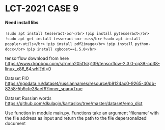<H1>LCT-2021 CASE 9</H1>


<H4>Need install libs</H4>

`!sudo apt install tesseract-ocr</br>`
`!pip install pytesseract</br>`
`!sudo apt-get install tesseract-ocr-rus</br>`
`!sudo apt install poppler-utils</br>`
`!pip install pdf2image</br>`
`!pip install python-docx</br>`
`!pip install xgboost==1.5.0</br>`


tensorflow download from here </br>
https://www.dropbox.com/s/rnmn205f1skj139/tensorflow-2.3.0-cp38-cp38-linux_x86_64.whl?dl=0

Dataset FIO </br>
https://ngodata.ru/dataset/russiannames/resource/b9124ac0-9265-40db-8258-5b9cfe28aef9?inner_span=True

Dataset Russian words</br>
https://github.com/dkulagin/kartaslov/tree/master/dataset/emo_dict

Use function in module main.py. Functions take an argument 'filename' with the file address as input and return the path to the file depersonalized document
